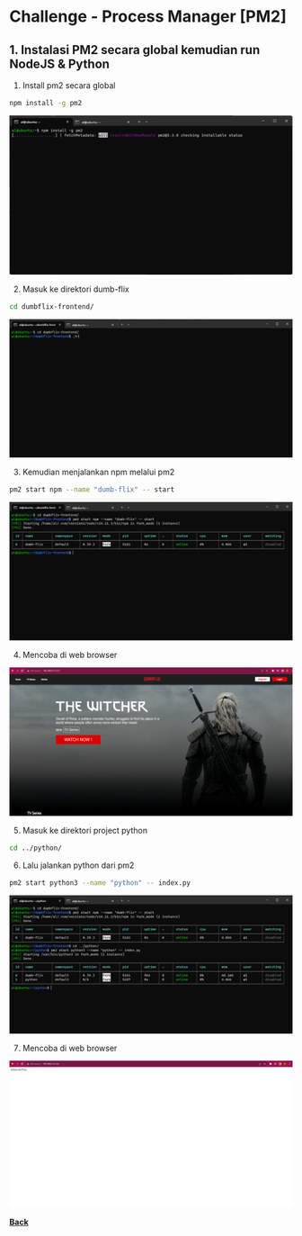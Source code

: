 # Challenge - Process Manager [PM2]

## 1. Instalasi PM2 secara global kemudian run NodeJS & Python

1.	Install pm2 secara global
```bash
npm install -g pm2
``` 
<img src="images/image001.png">

2.	Masuk ke direktori dumb-flix
```bash
cd dumbflix-frontend/
``` 
<img src="images/image002.png">
 
3.	Kemudian menjalankan npm melalui pm2
```bash
pm2 start npm --name "dumb-flix" -- start
``` 
<img src="images/image003.png">
 
4.	Mencoba di web browser
<img src="images/image004.png">
 
5.	Masuk ke direktori project python
```bash
cd ../python/
``` 

6.	Lalu jalankan python dari pm2
```bash
pm2 start python3 --name "python" -- index.py
``` 
<img src="images/image006.png">
 
7.	Mencoba di web browser
<img src="images/image007.png">

[**Back**](../../README.md)
